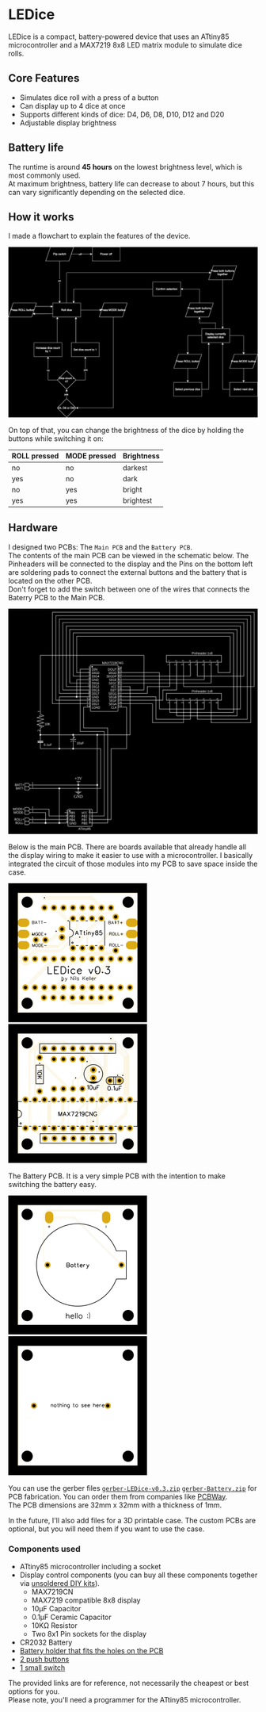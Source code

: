 # LEDice

LEDice is a compact, battery-powered device that uses an ATtiny85 microcontroller and a MAX7219 8x8 LED matrix module to simulate dice rolls.

## Core Features

* Simulates dice roll with a press of a button
* Can display up to 4 dice at once
* Supports different kinds of dice: D4, D6, D8, D10, D12 and D20
* Adjustable display brightness

## Battery life

The runtime is around **45 hours** on the lowest brightness level, which is most commonly used.  
At maximum brightness, battery life can decrease to about 7 hours, but this can vary significantly depending on the selected dice.

## How it works

I made a flowchart to explain the features of the device.

![Flowchart](./svg/flowchart.svg)

On top of that, you can change the brightness of the dice by holding the buttons while switching it on:

| ROLL pressed | MODE pressed | Brightness |
|--------------|--------------|------------|
| no           | no           | darkest    |
| yes          | no           | dark       |
| no           | yes          | bright     |
| yes          | yes          | brightest  |

## Hardware

I designed two PCBs: The `Main PCB` and the `Battery PCB`.  
The contents of the main PCB can be viewed in the schematic below. The Pinheaders will be connected to the display and the Pins on the bottom left are soldering pads to connect the external buttons and the battery that is located on the other PCB.  
Don't forget to add the switch between one of the wires that connects the Baterry PCB to the Main PCB.

![Schematic](./svg/schematic.svg)
  
Below is the main PCB. There are boards available that already handle all the display wiring to make it easier to use with a microcontroller. I basically integrated the circuit of those modules into my PCB to save space inside the case.

![Main PCB Front](./svg/LEDice-front.svg) ![Main PCB Back](./svg/LEDice-back.svg)
  
The Battery PCB. It is a very simple PCB with the intention to make switching the battery easy.

![Battery PCB Back](./svg/Battery-front.svg) ![Battery PCB Back](./svg/Battery-back.svg)

You can use the gerber files [`gerber-LEDice-v0.3.zip`](https://github.com/tsomic/LEDice/blob/main/hardware/gerber-LEDice-v0.3.zip) [`gerber-Battery.zip`](https://github.com/tsomic/LEDice/blob/main/hardware/gerber-Battery.zip) for PCB fabrication. You can order them from companies like [PCBWay](https://www.pcbway.com/).  
The PCB dimensions are 32mm x 32mm with a thickness of 1mm.

In the future, I'll also add files for a 3D printable case. The custom PCBs are optional, but you will need them if you want to use the case.

### Components used

* ATtiny85 microcontroller including a socket
* Display control components (you can buy all these components together via [unsoldered DIY kits](https://fluxworkshop.com/products/ibaa100010-max7219-led-matrix-unsoldered?variant=32458809573436)).  
  * MAX7219CN
  * MAX7219 compatible 8x8 display
  * 10μF Capacitor
  * 0.1μF Ceramic Capacitor
  * 10KΩ Resistor
  * Two 8x1 Pin sockets for the display
* CR2032 Battery
* [Battery holder that fits the holes on the PCB](https://www.ebay.com/itm/255283139517)
* [2 push buttons](https://www.ebay.com/itm/186063975695)
* [1 small switch](https://www.ebay.com/itm/186063975344)

The provided links are for reference, not necessarily the cheapest or best options for you.  
Please note, you'll need a programmer for the ATtiny85 microcontroller.
